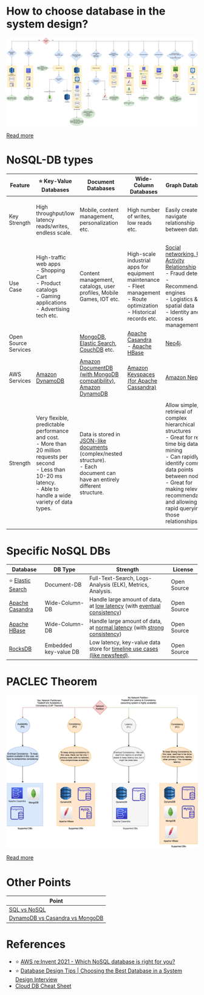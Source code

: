 # How to choose database in the system design?

![img.png](../assets/DecideDatabase.drawio.png)

[Read more](../../DatabaseDesignTips.md)

# NoSQL-DB types

| Feature              | :star: Key-Value Databases                                                                                                                                                            | Document Databases                                                                                                                                                                     | Wide-Column Databases                                                                                                              | Graph Databases                                                                                                                                                                                                                                                               | [Time-Series DB](TimeSeriesDB)                                                                                                                           | [In-Memory](../In-Memory-DB)                                                                                                                                                                                  | Ledger                                                                                                                              |
|----------------------|---------------------------------------------------------------------------------------------------------------------------------------------------------------------------------------|----------------------------------------------------------------------------------------------------------------------------------------------------------------------------------------|------------------------------------------------------------------------------------------------------------------------------------|-------------------------------------------------------------------------------------------------------------------------------------------------------------------------------------------------------------------------------------------------------------------------------|----------------------------------------------------------------------------------------------------------------------------------------------------------|---------------------------------------------------------------------------------------------------------------------------------------------------------------------------------------------------------------|-------------------------------------------------------------------------------------------------------------------------------------|
| Key Strength         | High throughput/low latency reads/writes, endless scale.                                                                                                                              | Mobile, content management, personalization etc.                                                                                                                                       | High number of writes, low reads etc.                                                                                              | Easily create and navigate relationship between data                                                                                                                                                                                                                          | Collect, store and process data sequenced by time.                                                                                                       | Query by key with microsecond latency                                                                                                                                                                         | Collect, Immutable and verifiable history of changes to app data.                                                                   |
| Use Case             | High-traffic web apps<br/>- Shopping Cart<br/>- Product catalogs<br/>- Gaming applications<br/>- Advertising tech etc.                                                                | Content management, catalogs, user profiles, Mobile Games, IOT etc.                                                                                                                    | High-scale industrial apps for equipment maintenance<br/>- Fleet management<br/>- Route optimization<br/>- Historical records etc. | [Social networking, User Activity Relationship](../../0_HLDUseCasesProblems/SocialNetworkFacebookInstagram/Readme.md)<br/>- Fraud detection<br/>- Recommendation engines<br/>- Logistics & spatial data<br/>- Identity and access management etc.                      | Home screen feed<br/>- Monitoring/Dashboard<br/>- Application metrics<br/>- Internet of Things sensor data<br/>- Real-time analytics, Event tracing etc. | Caching<br/>- Session management<br/>- Gaming leaderboards<br/>- Geospatial applications etc.                                                                                                                 | Systems of record<br/>- Supply chain<br/>- Registrations<br/>- Banking transactions etc.                                            |
| Open Source Services |                                                                                                                                                                                       | [MongoDB](MongoDB/Readme.md), [Elastic Search](../Search-Databases/ElasticSearch), [CouchDB](https://couchdb.apache.org) etc.                                       | [Apache Casandra](WideColumnDB/ApacheCasandra.md)<br/>- [Apache HBase](WideColumnDB/ApacheHBase.md)                                | [Neo4j](GraphDB/Neo4j.md).                                                                                                                                                                                                                                                    |                                                                                                                                                          | [Redis](../In-Memory-DB/Redis/Readme.md)                                                                                                                                                                      |                                                                                                                                     |
| AWS Services         | [Amazon DynamoDB](../../2_AWSServices/6_DatabaseServices/AmazonDynamoDB/Readme.md)                                                                                               | [Amazon DocumentDB (with MongoDB compatibility)](../../2_AWSServices/6_DatabaseServices), [Amazon DynamoDB](../../2_AWSServices/6_DatabaseServices/AmazonDynamoDB/Readme.md) | [Amazon Keyspaces (for Apache Cassandra)](../../2_AWSServices/6_DatabaseServices/AmazonKeySpaces.md)                          | [Amazon Neptune](https://aws.amazon.com/neptune/)                                                                                                                                                                                                                             | [InfluxDB](TimeSeriesDB/InfluxDB.md), [Amazon Timestream](https://aws.amazon.com/timestream/)                                                            | [Amazon Elastic Cache](../../2_AWSServices/6_DatabaseServices/AmazonElasticCache/Readme.md)                                                                                                              | [Amazon Quantum Ledger Database (QLDB)](https://aws.amazon.com/qldb/)                                                               |
| Strength             | Very flexible, predictable performance and cost.<br/>- More than 20 million requests per second <br/>- Less than 10-20 ms latency.<br/>- Able to handle a wide variety of data types. | Data is stored in [JSON-like documents](https://aws.amazon.com/nosql/document/) (complex/nested structure).<br/>- Each document can have an entirely different structure.              |                                                                                                                                    | Allow simple, fast retrieval of complex hierarchical structures<br/>- Great for real-time big data mining<br/>- Can rapidly identify common data points between nodes<br/>- Great for making relevant recommendations and allowing for rapid querying of those relationships. |                                                                                                                                                          | Support the most demanding applications requiring sub-millisecond response times<br/>- Great for caching, gaming, and session store<br/>- Adapt to changes in demands by scaling out and in without downtime. | Data that is rapidly changing or is seldom accessed<br/>- Application using the in-memory store has a low tolerance for stale data. |                                                                                          |

# Specific NoSQL DBs

| Database                                                             | DB Type               | Strength                                                                                                                                                                                   | License     |
|----------------------------------------------------------------------|-----------------------|--------------------------------------------------------------------------------------------------------------------------------------------------------------------------------------------|-------------|
| :star: [Elastic Search](../Search-Databases/ElasticSearch/Readme.md) | Document-DB           | Full-Text-Search, Logs-Analysis (ELK), Metrics, Analysis.                                                                                                                                  | Open Source |
| [Apache Casandra](WideColumnDB/ApacheCasandra.md)                    | Wide-Column-DB        | Handle large amount of data, at [low latency](../../7_SystemGlossaries/Scalability/LatencyThroughput.md) (with [eventual consistency](../Glossaries/Consistency&Replication/Readme.md))  | Open Source |
| [Apache HBase](WideColumnDB/ApacheHBase.md)                          | Wide-Column-DB        | Handle large amount of data, at [normal latency](../../7_SystemGlossaries/Scalability/LatencyThroughput.md) (with [strong consistency](../Glossaries/Consistency&Replication/Readme.md)) | Open Source |
| [RocksDB](EmbededKeyValueDB/RocksDB.md)                              | Embedded key-value DB | Low latency, key-value data store for [timeline use cases (like newsfeed)](../../0_HLDUseCasesProblems/SocialNetworkFacebookInstagram/Readme.md).                                   | Open Source |

# PACLEC Theorem

![img.png](../Glossaries/PACELCTheorem/PACELC_Diagram.drawio.png)

[Read more](../Glossaries/PACELCTheorem/Readme.md)

# Other Points

| Point                                                             |
|-------------------------------------------------------------------|
| [SQL vs NoSQL](../SQLvsNoSQL.md)                                  |
| [DynamoDB vs Casandra vs MongoDB](DynamoDBVsMongoDBVsCasandra.md) |

# References
- :star: [AWS re:Invent 2021 - Which NoSQL database is right for you?](https://www.youtube.com/watch?v=ivBaro-8PhI)
- :star: [Database Design Tips | Choosing the Best Database in a System Design Interview](https://www.youtube.com/watch?v=cODCpXtPHbQ)
- [Cloud DB Cheat Sheet](https://media.licdn.com/dms/image/D4E22AQGZI2OlimmTuQ/feedshare-shrink_800/0/1696693136128?e=1699488000&v=beta&t=0LhhYelBizt1fhUW897sSuOfMNcAieVkbA67H9q7B6w)